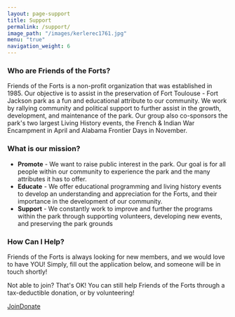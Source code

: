 ```yaml
---
layout: page-support
title: Support
permalink: /support/
image_path: "/images/kerlerec1761.jpg"
menu: "true"
navigation_weight: 6
---
```

### Who are Friends of the Forts?

Friends of the Forts is a non-profit organization that was established in 1985. Our objective is to assist in the preservation of Fort Toulouse - Fort Jackson park as a fun and educational attribute to our community. We work by rallying community and political support to further assist in the growth, development, and maintenance of the park.  Our group also co-sponsors the park's two largest Living History events, the French & Indian War Encampment in April and Alabama Frontier Days in November.

### What is our mission?

* **Promote** - We want to raise public interest in the park. Our goal is for all people within our community to experience the park and the many attributes it has to offer.
* **Educate** - We offer educational programming and living history events to develop an understanding and appreciation for the Forts, and their importance in the development of our community.
* **Support** - We constantly work to improve and further the programs within the park through supporting volunteers, developing new events, and preserving the park grounds

### How Can I Help?

Friends of the Forts is always looking for new members, and we would love to have YOU! Simply, fill out the application below, and someone will be in touch shortly!

Not able to join? That's OK! You can still help Friends of the Forts through a tax-deductible donation, or by volunteering!  

<a href="/membershipform" class="button buttonBrand">Join</a><a href="https://www.paypal.com/cgi-bin/webscr?cmd=_s-xclick&hosted_button_id=KSENCM3HG9EHA" class="button buttonBrand" target="_blank">Donate</a>
